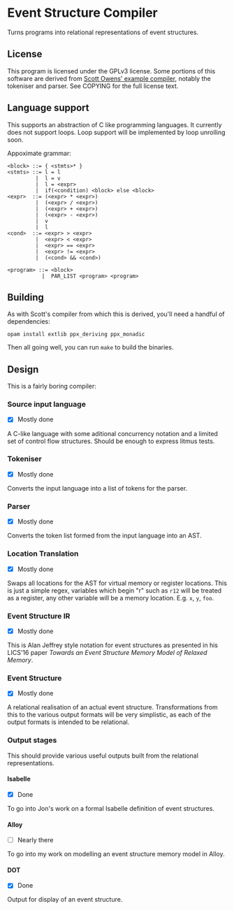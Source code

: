 Event Structure Compiler
========================

Turns programs into relational representations of event structures.

## License

This program is licensed under the GPLv3 license. Some portions of this software
are derived from [Scott Owens' example
compiler](https://github.com/SOwens/example-compiler), notably the tokeniser and
parser. See COPYING for the full license text.

## Language support

This supports an abstraction of C like programming languages. It currently does
not support loops. Loop support will be implemented by loop unrolling soon.

Appoximate grammar:

```
<block> ::= { <stmts>* }
<stmts> ::= l = l
         |  l = v
		 |  l = <expr>
		 |  if(<condition) <block> else <block>
<expr>  ::= (<expr> * <expr>)
         |  (<expr> / <expr>)
		 |  (<expr> + <expr>)
		 |  (<expr> - <expr>)
		 |  v
		 |  l
<cond>  ::= <expr> > <expr>
         |  <expr> < <expr>
		 |  <expr> == <expr>
		 |  <expr> != <expr>
		 |  (<cond> && <cond>)
		 
<program> ::= <block>
           |  PAR_LIST <program> <program>
```

## Building

As with Scott's compiler from which this is derived, you'll need a handful of
dependencies:

```
opam install extlib ppx_deriving ppx_monadic
```

Then all going well, you can run `make` to build the binaries.

## Design

This is a fairly boring compiler:

### Source input language
- [x] Mostly done

A C-like language with some aditional concurrency notation and a limited set of
control flow structures. Should be enough to express litmus tests.

### Tokeniser
- [x] Mostly done

Converts the input language into a list of tokens for the parser.

### Parser
- [x] Mostly done

Converts the token list formed from the input language into an AST.

### Location Translation
- [x] Mostly done

Swaps all locations for the AST for virtual memory or register locations. This
is just a simple regex, variables which begin "r" such as `r12` will be treated
as a register, any other variable will be a memory location. E.g. `x`, `y`,
`foo`.

### Event Structure IR
- [x] Mostly done

This is Alan Jeffrey style notation for event structures as presented in his
LICS'16 paper *Towards an Event Structure Memory Model of Relaxed Memory*.

### Event Structure
- [x] Mostly done

A relational realisation of an actual event structure. Transformations from this
to the various output formats will be very simplistic, as each of the output
formats is intended to be relational.

### Output stages

This should provide various useful outputs built from the relational
representations.

#### Isabelle
- [x] Done

To go into Jon's work on a formal Isabelle definition of event structures.

#### Alloy
- [ ] Nearly there

To go into my work on modelling an event structure memory model in Alloy.

#### DOT
- [x] Done

Output for display of an event structure.
